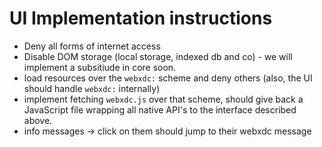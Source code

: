 # UI Implementation instructions

- Deny all forms of internet access
- Disable DOM storage (local storage, indexed db and co) - we will implement a subsitiude in core soon.
- load resources over the `webxdc:` scheme and deny others (also, the UI should handle `webxdc:` internally)
- implement fetching `webxdc.js` over that scheme, should give back a JavaScript file wrapping all native API's to the interface described above.
- info messages -> click on them should jump to their webxdc message